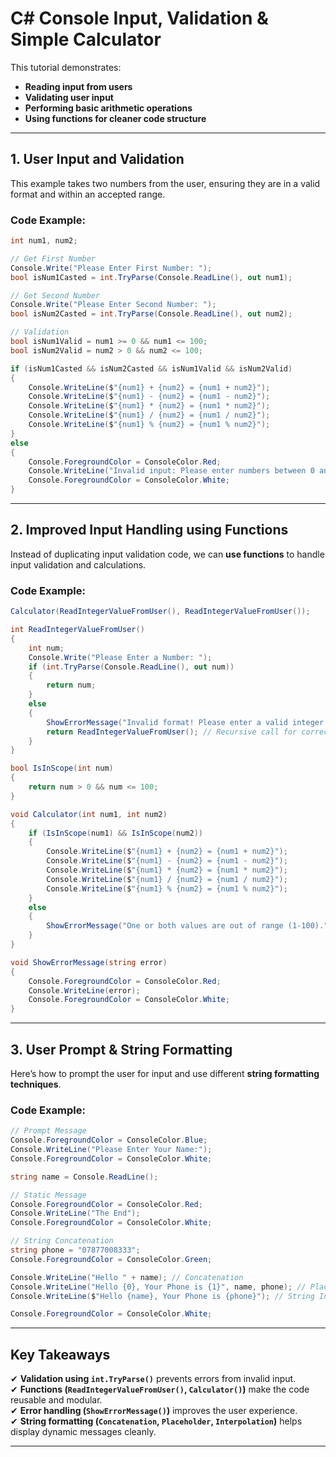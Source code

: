 # **C# Console Input, Validation & Simple Calculator**

This tutorial demonstrates:

- **Reading input from users**
- **Validating user input**
- **Performing basic arithmetic operations**
- **Using functions for cleaner code structure**

---

## **1. User Input and Validation**

This example takes two numbers from the user, ensuring they are in a valid format and within an accepted range.

### **Code Example:**

```csharp
int num1, num2;

// Get First Number
Console.Write("Please Enter First Number: ");
bool isNum1Casted = int.TryParse(Console.ReadLine(), out num1);

// Get Second Number
Console.Write("Please Enter Second Number: ");
bool isNum2Casted = int.TryParse(Console.ReadLine(), out num2);

// Validation
bool isNum1Valid = num1 >= 0 && num1 <= 100;
bool isNum2Valid = num2 > 0 && num2 <= 100;

if (isNum1Casted && isNum2Casted && isNum1Valid && isNum2Valid)
{
    Console.WriteLine($"{num1} + {num2} = {num1 + num2}");
    Console.WriteLine($"{num1} - {num2} = {num1 - num2}");
    Console.WriteLine($"{num1} * {num2} = {num1 * num2}");
    Console.WriteLine($"{num1} / {num2} = {num1 / num2}");
    Console.WriteLine($"{num1} % {num2} = {num1 % num2}");
}
else
{
    Console.ForegroundColor = ConsoleColor.Red;
    Console.WriteLine("Invalid input: Please enter numbers between 0 and 100.");
    Console.ForegroundColor = ConsoleColor.White;
}
```

---

## **2. Improved Input Handling using Functions**

Instead of duplicating input validation code, we can **use functions** to handle input validation and calculations.

### **Code Example:**

```csharp
Calculator(ReadIntegerValueFromUser(), ReadIntegerValueFromUser());

int ReadIntegerValueFromUser()
{
    int num;
    Console.Write("Please Enter a Number: ");
    if (int.TryParse(Console.ReadLine(), out num))
    {
        return num;
    }
    else
    {
        ShowErrorMessage("Invalid format! Please enter a valid integer.");
        return ReadIntegerValueFromUser(); // Recursive call for correct input
    }
}

bool IsInScope(int num)
{
    return num > 0 && num <= 100;
}

void Calculator(int num1, int num2)
{
    if (IsInScope(num1) && IsInScope(num2))
    {
        Console.WriteLine($"{num1} + {num2} = {num1 + num2}");
        Console.WriteLine($"{num1} - {num2} = {num1 - num2}");
        Console.WriteLine($"{num1} * {num2} = {num1 * num2}");
        Console.WriteLine($"{num1} / {num2} = {num1 / num2}");
        Console.WriteLine($"{num1} % {num2} = {num1 % num2}");
    }
    else
    {
        ShowErrorMessage("One or both values are out of range (1-100).");
    }
}

void ShowErrorMessage(string error)
{
    Console.ForegroundColor = ConsoleColor.Red;
    Console.WriteLine(error);
    Console.ForegroundColor = ConsoleColor.White;
}
```

---

## **3. User Prompt & String Formatting**

Here’s how to prompt the user for input and use different **string formatting techniques**.

### **Code Example:**

```csharp
// Prompt Message
Console.ForegroundColor = ConsoleColor.Blue;
Console.WriteLine("Please Enter Your Name:");
Console.ForegroundColor = ConsoleColor.White;

string name = Console.ReadLine();

// Static Message
Console.ForegroundColor = ConsoleColor.Red;
Console.WriteLine("The End");
Console.ForegroundColor = ConsoleColor.White;

// String Concatenation
string phone = "07877008333";
Console.ForegroundColor = ConsoleColor.Green;

Console.WriteLine("Hello " + name); // Concatenation
Console.WriteLine("Hello {0}, Your Phone is {1}", name, phone); // Placeholder
Console.WriteLine($"Hello {name}, Your Phone is {phone}"); // String Interpolation

Console.ForegroundColor = ConsoleColor.White;
```

---

## **Key Takeaways**

✔ **Validation using `int.TryParse()`** prevents errors from invalid input.  
✔ **Functions (`ReadIntegerValueFromUser()`, `Calculator()`)** make the code reusable and modular.  
✔ **Error handling (`ShowErrorMessage()`)** improves the user experience.  
✔ **String formatting (`Concatenation`, `Placeholder`, `Interpolation`)** helps display dynamic messages cleanly.

---
